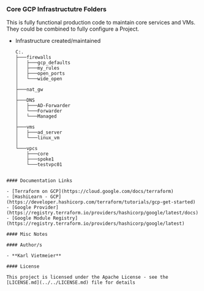 ### Core GCP Infrastructutre Folders

This is fully functional production code to maintain core services and VMs.  
They could be combined to fully configure a Project.  

* Infrastructure created/maintained

  ```shell
  C:.
  ├───firewalls
  │   ├───gcp_defaults
  │   ├───my_rules
  │   ├───open_ports
  │   └───wide_open
  │
  ├───nat_gw
  │
  ├───DNS
  │   ├───AD-Forwarder
  │   └───Forwarder
  │   └───Managed
  │
  ├───vms
  │   ├───ad_server
  │   └───linux_vm
  │ 
  └───vpcs
      ├───core
      ├───spoke1
      └───testvpc01

```shell

#### Documentation Links

- [Terraform on GCP](https://cloud.google.com/docs/terraform)
- [HashiLearn - GCP](https://developer.hashicorp.com/terraform/tutorials/gcp-get-started)
- [Google Provider](https://registry.terraform.io/providers/hashicorp/google/latest/docs)
- [Google Module Registry](https://registry.terraform.io/providers/hashicorp/google/latest)

#### Misc Notes

#### Author/s

- **Karl Vietmeier**

#### License

This project is licensed under the Apache License - see the [LICENSE.md](../../LICENSE.md) file for details
